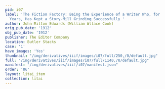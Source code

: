 ```yaml
---
pid: i07
label: 'The Fiction Factory: Being the Experience of a Writer Who, for Twenty-Two
  Years, Has Kept a Story-Mill Grinding Successfully '
author: John Milton Edwards (William Wllace Cook)
orig_pub_date: '1912'
obj_pub_date: '1912'
publisher: The Editor Company
location: Butler Stacks
case: '1'
have_images: 'Yes'
thumbnail: "/img/derivatives/iiif/images/i07/full/250,/0/default.jpg"
full: "/img/derivatives/iiif/images/i07/full/1140,/0/default.jpg"
manifest: "/img/derivatives/iiif/i07/manifest.json"
order: '06'
layout: litai_item
collection: litai
---
```

